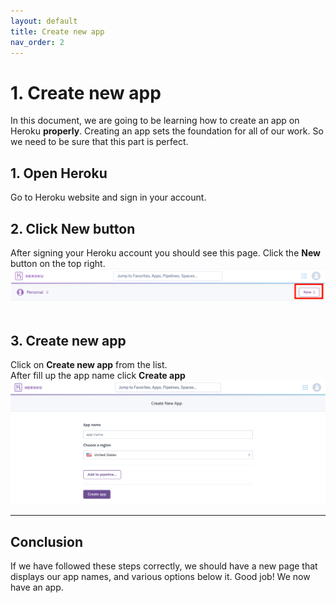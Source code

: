 ```yaml
---
layout: default
title: Create new app
nav_order: 2
---
```


# 1. Create new app
In this document, we are going to be learning how to create an app on Heroku **properly**. Creating an app sets the foundation for all of our work. So we need to be sure that this part is perfect.

## 1. Open Heroku
Go to Heroku website and sign in your account.

## 2. Click New button
After signing your Heroku account you should see this page. Click the **New** button on the top right.
<br>
![New button](https://github.com/whitebread778/Heroku-user-documentation/blob/gh-pages/assets/images/github-deploy/04_New%20button.png)  
<br>

## 3. Create new app
Click on **Create new app** from the list.
<br>
After fill up the app name click **Create app**
<br>
![Create new app](../assets/images/createApp.png)
***

## Conclusion
If we have followed these steps correctly, we should have a new page that displays our app names, and various options below it. Good job! We now have an app.
